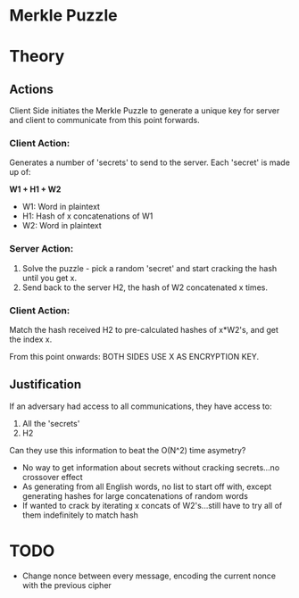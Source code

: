 # Merkle Puzzle

# Theory
## Actions
Client Side initiates the Merkle Puzzle to generate a unique key for server
and client to communicate from this point forwards.

### Client Action:
Generates a number of 'secrets' to send to the server. Each 'secret' is made
up of:

__W1 + H1 + W2__

-  W1: Word in plaintext
-  H1: Hash of x concatenations of W1
-  W2: Word in plaintext

### Server Action:
1. Solve the puzzle - pick a random 'secret' and start cracking the hash until
you get x.
2. Send back to the server H2, the hash of W2 concatenated x times.

### Client Action:
Match the hash received H2 to pre-calculated hashes of x*W2's, and get the index x.


From this point onwards: BOTH SIDES USE X AS ENCRYPTION KEY.


## Justification
If an adversary had access to all communications, they have access to:
1. All the 'secrets'
2. H2

Can they use this information to beat the O(N^2) time asymetry? 
- No way to get information about secrets without cracking secrets...no crossover effect
- As generating from all English words, no list to start off with, except generating
  hashes for large concatenations of random words
- If wanted to crack by iterating x concats of W2's...still have to try all of them indefinitely to match hash

# TODO
-  Change nonce between every message, encoding the current nonce with the previous cipher